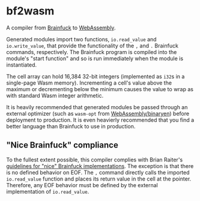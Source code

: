 # bf2wasm
A compiler from [Brainfuck](https://en.wikipedia.org/wiki/Brainfuck) to [WebAssembly](https://webassembly.org/).

Generated modules import two functions, `io.read_value` and `io.write_value`, that provide the functionality of the `,` and `.` Brainfuck commands, respectively. The Brainfuck program is compiled into the module's "start function" and so is run immediately when the module is instantiated.

The cell array can hold 16,384 32-bit integers (implemented as `i32`s in a single-page Wasm memory). Incrementing a cell's value above the maximum or decrementing below the minimum causes the value to wrap as with standard Wasm integer arithmetic.

It is heavily recommended that generated modules be passed through an external optimizer (such as `wasm-opt` from [WebAssembly/binaryen](https://github.com/WebAssembly/binaryen/)) before deployment to production. It is even heavierly recommended that you find a better language than Brainfuck to use in production.

## "Nice Brainfuck" compliance
To the fullest extent possible, this compiler complies with Brian Raiter's [guidelines for "nice" Brainfuck implementations](https://www.muppetlabs.com/~breadbox/bf/standards.html). The exception is that there is no defined behavior on EOF. The `,` command directly calls the imported `io.read_value` function and places its return value in the cell at the pointer. Therefore, any EOF behavior must be defined by the external implementation of `io.read_value`.
